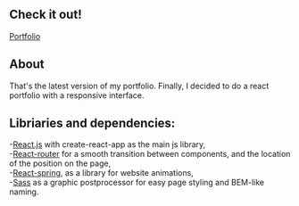 ## Check it out!
[Portfolio](https://dariuszsikorra.github.io/portfolio-mk3/#/)

## About

That's the latest version of my portfolio.
Finally, I decided to do a react portfolio with a responsive interface.

## Libriaries and dependencies:

-[React.js](https://reactjs.org) with create-react-app as the main js library,<br/>
-[React-router](https://reacttraining.com/react-router/web/guides/quick-start) for a smooth transition between components, and the location of the position on the page,<br/>
-[React-spring](https://www.react-spring.io), as a library for website animations,<br/>
-[Sass](https://sass-lang.com) as a graphic postprocessor for easy page styling and BEM-like naming.




